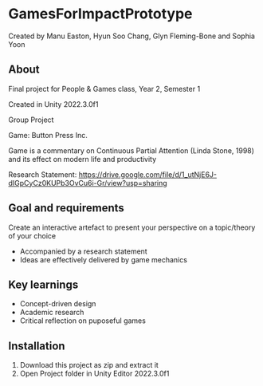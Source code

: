 # GamesForImpactPrototype
Created by Manu Easton, Hyun Soo Chang, Glyn Fleming-Bone and Sophia Yoon

<h2>About</h2>
Final project for People & Games class, Year 2, Semester 1

Created in Unity 2022.3.0f1

Group Project

Game: Button Press Inc.

Game is a commentary on Continuous Partial Attention (Linda Stone, 1998) and its effect on modern life and productivity

Research Statement: https://drive.google.com/file/d/1_utNjE6J-dIGpCyCz0KUPb3OvCu6i-Gr/view?usp=sharing

<h2>Goal and requirements</h2>
Create an interactive artefact to present your perspective on a topic/theory of your choice

- Accompanied by a research statement
- Ideas are effectively delivered by game mechanics

<h2>Key learnings</h2>

- Concept-driven design
- Academic research
- Critical reflection on puposeful games

<h2>Installation</h2>

1. Download this project as zip and extract it
2. Open Project folder in Unity Editor 2022.3.0f1
